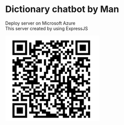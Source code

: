 # Dictionary chatbot by Man

Deploy server on Microsoft Azure <br/>
This server created by using ExpressJS

![QR Code](image.png)
